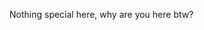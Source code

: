 Nothing special here, why are you here btw?

<!---
manusia-kesekian/manusia-kesekian is a ✨ special ✨ repository because its `README.md` (this file) appears on your GitHub profile.
You can click the Preview link to take a look at your changes.
--->
